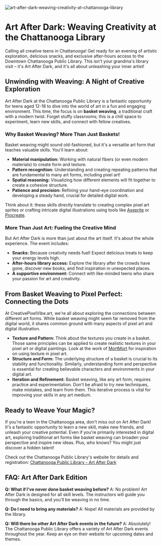 ![art-after-dark-weaving-creativity-at-chattanooga-library](https://images.pexels.com/photos/8107770/pexels-photo-8107770.jpeg?auto=compress&cs=tinysrgb&fit=crop&h=627&w=1200)

# Art After Dark: Weaving Creativity at the Chattanooga Library

Calling all creative teens in Chattanooga! Get ready for an evening of artistic exploration, delicious snacks, and exclusive after-hours access to the Downtown Chattanooga Public Library. This isn't your grandma's library visit – it's Art After Dark, and it's all about unleashing your inner artist!

## Unwinding with Weaving: A Night of Creative Exploration

Art After Dark at the Chattanooga Public Library is a fantastic opportunity for teens aged 12-18 to dive into the world of art in a fun and engaging environment. This time, the focus is on **basket weaving**, a traditional craft with a modern twist. Forget stuffy classrooms; this is a chill space to experiment, learn new skills, and connect with fellow creatives.

### Why Basket Weaving? More Than Just Baskets!

Basket weaving might sound old-fashioned, but it's a versatile art form that teaches valuable skills. You'll learn about:

*   **Material manipulation:** Working with natural fibers (or even modern materials) to create form and texture.
*   **Pattern recognition:** Understanding and creating repeating patterns that are fundamental to many art forms, including pixel art!
*   **Spatial reasoning:** Visualizing how different elements will fit together to create a cohesive structure.
*   **Patience and precision:** Refining your hand-eye coordination and developing a steady hand, crucial for detailed digital work.

Think about it: these skills directly translate to creating complex pixel art sprites or crafting intricate digital illustrations using tools like [Aseprite](https://www.aseprite.org/) or [Procreate](https://procreate.art/).

### More Than Just Art: Fueling the Creative Mind

But Art After Dark is more than just about the art itself. It's about the whole experience. The event includes:

*   **Snacks:** Because creativity needs fuel! Expect delicious treats to keep your energy levels high.
*   **After-hours library access:** Explore the library after the crowds have gone, discover new books, and find inspiration in unexpected places.
*   **A supportive environment:** Connect with like-minded teens who share your passion for art and creativity.

## From Basket Weaving to Pixel Perfect: Connecting the Dots

At CreativePixelVibe.art, we're all about exploring the connections between different art forms. While basket weaving might seem far removed from the digital world, it shares common ground with many aspects of pixel art and digital illustration.

*   **Texture and Pattern:** Think about the textures you create in a basket. Those same principles can be applied to create realistic textures in your pixel art or digital paintings. Look at the work of [MortMort](https://twitter.com/MortMortMort) for inspiration on using texture in pixel art.
*   **Structure and Form:** The underlying structure of a basket is crucial to its stability and functionality. Similarly, understanding form and perspective is essential for creating believable characters and environments in your digital art.
*   **Iteration and Refinement:** Basket weaving, like any art form, requires practice and experimentation. Don't be afraid to try new techniques, make mistakes, and learn from them. This iterative process is vital for improving your skills in any art medium.

## Ready to Weave Your Magic?

If you're a teen in the Chattanooga area, don't miss out on Art After Dark! It's a fantastic opportunity to learn a new skill, make new friends, and unleash your creative potential. Even if you're primarily interested in digital art, exploring traditional art forms like basket weaving can broaden your perspective and inspire new ideas. Plus, who knows? You might just discover a hidden talent!

Check out the Chattanooga Public Library's website for details and registration: [Chattanooga Public Library - Art After Dark](https://chattlibrary.org/event/art-after-dark-basket-weaving-ages-12-18/)

## FAQ: Art After Dark Edition

**Q: What if I've never done basket weaving before?**
A: No problem! Art After Dark is designed for all skill levels. The instructors will guide you through the basics, and you'll be weaving in no time.

**Q: Do I need to bring any materials?**
A: Nope! All materials are provided by the library.

**Q: Will there be other Art After Dark events in the future?**
A: Absolutely! The Chattanooga Public Library offers a variety of Art After Dark events throughout the year. Keep an eye on their website for upcoming dates and themes.
